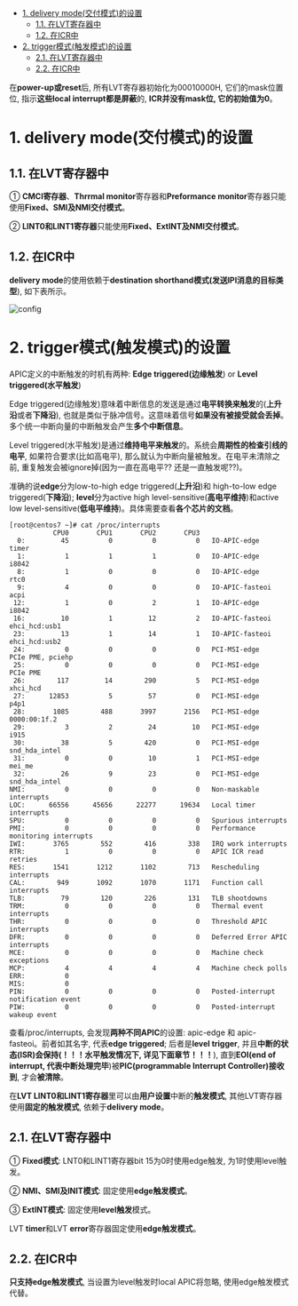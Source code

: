
<!-- @import "[TOC]" {cmd="toc" depthFrom=1 depthTo=6 orderedList=false} -->

<!-- code_chunk_output -->

- [1. delivery mode(交付模式)的设置](#1-delivery-mode交付模式的设置)
  - [1.1. 在LVT寄存器中](#11-在lvt寄存器中)
  - [1.2. 在ICR中](#12-在icr中)
- [2. trigger模式(触发模式)的设置](#2-trigger模式触发模式的设置)
  - [2.1. 在LVT寄存器中](#21-在lvt寄存器中)
  - [2.2. 在ICR中](#22-在icr中)

<!-- /code_chunk_output -->

在**power-up或reset**后, 所有LVT寄存器初始化为00010000H, 它们的mask位置位, 指示**这些local interrupt都是屏蔽**的, **ICR并没有mask位, 它的初始值为0**。

# 1. delivery mode(交付模式)的设置

## 1.1. 在LVT寄存器中

① **CMCI寄存器**、**Thrrmal monitor**寄存器和**Preformance monitor**寄存器只能使用**Fixed、SMI及NMI交付模式**。

② **LINT0和LINT1寄存器**只能使用**Fixed、ExtINT及NMI交付模式**。

## 1.2. 在ICR中

**delivery mode**的使用依赖于**destination shorthand模式(发送IPI消息的目标类型**), 如下表所示。

![config](./images/40.png)

# 2. trigger模式(触发模式)的设置

APIC定义的中断触发的时机有两种: **Edge triggered(边缘触发**) or **Level triggered(水平触发**)

Edge triggered(边缘触发)意味着中断信息的发送是通过**电平转换来触发**的(**上升沿**或者**下降沿**), 也就是类似于脉冲信号。这意味着信号**如果没有被接受就会丢掉**。多个统一中断向量的中断触发会产生**多个中断信息**。

Level triggered(水平触发)是通过**维持电平来触发**的。系统会**周期性的检查引线的电平**, 如果符合要求(比如高电平), 那么就认为中断向量被触发。在电平未清除之前, 重复触发会被ignore掉(因为一直在高电平?? 还是一直触发呢??)。

准确的说**edge**分为low\-to\-high edge triggered(**上升沿**)和 high\-to\-low edge triggered(**下降沿**); **level**分为active high level\-sensitive(**高电平维持**)和active low level\-sensitive(**低电平维持**)。具体需要查看**各个芯片的文档**。

```
[root@centos7 ~]# cat /proc/interrupts 
           CPU0       CPU1       CPU2       CPU3       
  0:         45          0          0          0   IO-APIC-edge      timer
  1:          1          1          1          0   IO-APIC-edge      i8042
  8:          1          0          0          0   IO-APIC-edge      rtc0
  9:          4          0          0          0   IO-APIC-fasteoi   acpi
 12:          1          0          2          1   IO-APIC-edge      i8042
 16:         10          1         12          2   IO-APIC-fasteoi   ehci_hcd:usb1
 23:         13          1         14          1   IO-APIC-fasteoi   ehci_hcd:usb2
 24:          0          0          0          0   PCI-MSI-edge      PCIe PME, pciehp
 25:          0          0          0          0   PCI-MSI-edge      PCIe PME
 26:        117         14        290          5   PCI-MSI-edge      xhci_hcd
 27:      12853          5         57          0   PCI-MSI-edge      p4p1
 28:       1085        488       3997       2156   PCI-MSI-edge      0000:00:1f.2
 29:          3          2         24         10   PCI-MSI-edge      i915
 30:         38          5        420          0   PCI-MSI-edge      snd_hda_intel
 31:          0          0         10          1   PCI-MSI-edge      mei_me
 32:         26          9         23          0   PCI-MSI-edge      snd_hda_intel
NMI:          0          0          0          0   Non-maskable interrupts
LOC:      66556      45656      22277      19634   Local timer interrupts
SPU:          0          0          0          0   Spurious interrupts
PMI:          0          0          0          0   Performance monitoring interrupts
IWI:       3765        552        416        338   IRQ work interrupts
RTR:          1          0          0          0   APIC ICR read retries
RES:       1541       1212       1102        713   Rescheduling interrupts
CAL:        949       1092       1070       1171   Function call interrupts
TLB:         79        120        226        131   TLB shootdowns
TRM:          0          0          0          0   Thermal event interrupts
THR:          0          0          0          0   Threshold APIC interrupts
DFR:          0          0          0          0   Deferred Error APIC interrupts
MCE:          0          0          0          0   Machine check exceptions
MCP:          4          4          4          4   Machine check polls
ERR:          0
MIS:          0
PIN:          0          0          0          0   Posted-interrupt notification event
PIW:          0          0          0          0   Posted-interrupt wakeup event
```

查看/proc/interrupts, 会发现**两种不同APIC**的设置: apic\-edge 和 apic\-fasteoi。前者如其名字, 代表**edge triggered**; 后者是**level trigger**, 并且**中断的状态(ISR)会保持(！！！水平触发情况下, 详见下面章节！！！**), 直到**EOI(end of interrupt, 代表中断处理完毕**)被**PIC(programmable Interrupt Controller)接收到**, 才会**被清除**。

在**LVT LINT0和LINT1寄存器**里可以由**用户设置**中断的**触发模式**, 其他LVT寄存器使用**固定的触发模式**, 依赖于**delivery mode**。

## 2.1. 在LVT寄存器中

① **Fixed模式**: LNT0和LINT1寄存器bit 15为0时使用edge触发, 为1时使用level触发。

② **NMI、SMI及INIT模式**: 固定使用**edge触发模式**。

③ **ExtINT模式**: 固定使用**level触发**模式。

LVT **timer**和LVT **error**寄存器固定使用**edge触发模式**。

## 2.2. 在ICR中

**只支持edge触发模式**, 当设置为level触发时local APIC将忽略, 使用edge触发模式代替。

